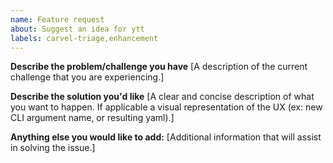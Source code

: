 ```yaml
---
name: Feature request
about: Suggest an idea for ytt
labels: carvel-triage,enhancement
---
```


**Describe the problem/challenge you have**
[A description of the current challenge that you are experiencing.]


**Describe the solution you'd like**
[A clear and concise description of what you want to happen. If applicable a visual representation of the UX (ex: new CLI argument name, or resulting yaml).]


**Anything else you would like to add:**
[Additional information that will assist in solving the issue.]
